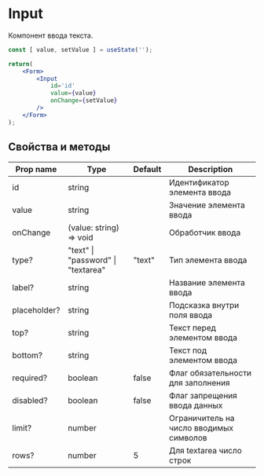 # Input
Компонент ввода текста.

```jsx
const [ value, setValue ] = useState('');

return(
    <Form>
        <Input
            id='id'
            value={value}
            onChange={setValue}
        />
    </Form>
);
```

## Свойства и методы
|Prop name|Type|Default|Description|
|---------|----|-------|-----------|
|id|string||Идентификатор элемента ввода|
|value|string||Значение элемента ввода|
|onChange|(value: string) => void||Обработчик ввода|
|type?|"text" \| "password" \| "textarea"|"text"|Тип элемента ввода|
|label?|string||Название элемента ввода|
|placeholder?|string||Подсказка внутри поля ввода|
|top?|string||Текст перед элементом ввода|
|bottom?|string||Текст под элементом ввода|
|required?|boolean|false|Флаг обязательности для заполнения|
|disabled?|boolean|false|Флаг запрещения ввода данных|
|limit?|number||Ограничитель на число вводимых символов|
|rows?|number|5|Для textarea число строк|
